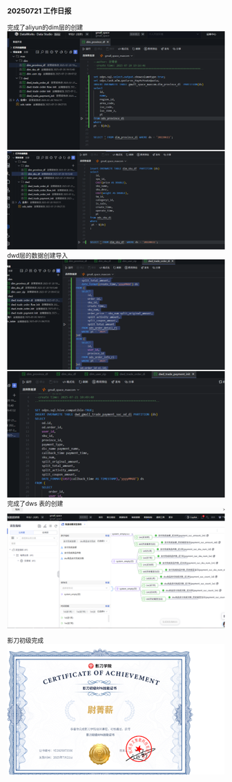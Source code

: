 ### 20250721 工作日报

完成了aliyun的dim层的创建
![img_1.png](img/imgs2/img_1.png)
![img_2.png](img/imgs2/img_2.png)
dwd层的数据创建导入
![img_3.png](img/imgs2/img_3.png)
![img_4.png](img/imgs2/img_4.png)
完成了dws 表的创建
![img_5.png](img/imgs2/img_5.png)

影刀初级完成
![img.png](img/imgs2/img.png)